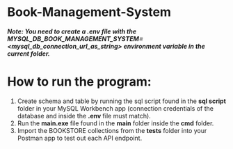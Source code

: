 # Book-Management-System

***Note: You need to create a .env file with the MYSQL_DB_BOOK_MANAGEMENT_SYSTEM=<mysql_db_connection_url_as_string> environment variable in the current folder.***

# How to run the program:

1. Create schema and table by running the sql script found in the **sql script** folder in your MySQL Workbench app (connection credentials of the database and inside the **.env** file must match).
2. Run the **main.exe** file found in the **main** folder inside the **cmd** folder.
3. Import the BOOKSTORE collections from the **tests** folder into your Postman app to test out each API endpoint.
